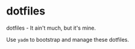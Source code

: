 # dotfiles
dotfiles - It ain't much, but it's mine.

Use `yadm` to bootstrap and manage these dotfiles.
